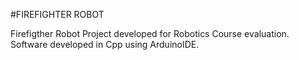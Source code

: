 #FIREFIGHTER ROBOT 

Firefigther Robot Project developed for Robotics Course evaluation. 
Software developed in Cpp using ArduinoIDE. 

